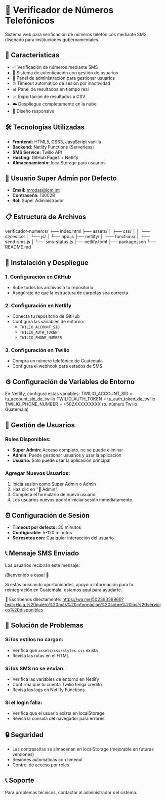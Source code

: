 # 📱 Verificador de Números Telefónicos

Sistema web para verificación de números telefónicos mediante SMS, diseñado para instituciones gubernamentales.

## 🚀 Características

- ✅ Verificación de números mediante SMS
- 🔐 Sistema de autenticación con gestión de usuarios
- 👥 Panel de administración para gestionar usuarios
- ⏰ Timeout automático de sesión por inactividad
- 📊 Panel de resultados en tiempo real
- 📈 Exportación de resultados a CSV
- ☁️ Despliegue completamente en la nube
- 📱 Diseño responsive

## 🛠️ Tecnologías Utilizadas

- **Frontend:** HTML5, CSS3, JavaScript vanilla
- **Backend:** Netlify Functions (Serverless)
- **SMS Service:** Twilio API
- **Hosting:** GitHub Pages + Netlify
- **Almacenamiento:** localStorage para usuarios

## 👤 Usuario Super Admin por Defecto

- **Email:** mrodas@iom.int
- **Contraseña:** 130028
- **Rol:** Super Administrador

## 📋 Estructura de Archivos
verificador-numeros/
├── index.html
├── assets/
│ ├── css/
│ │ └── styles.css
│ └── js/
│ └── app.js
├── netlify/
│ └── functions/
│ ├── send-sms.js
│ └── sms-status.js
├── netlify.toml
├── package.json
└── README.md


## 🚀 Instalación y Despliegue

### 1. Configuración en GitHub
- Sube todos los archivos a tu repositorio
- Asegúrate de que la estructura de carpetas sea correcta

### 2. Configuración en Netlify
- Conecta tu repositorio de GitHub
- Configura las variables de entorno:
  - `TWILIO_ACCOUNT_SID`
  - `TWILIO_AUTH_TOKEN` 
  - `TWILIO_PHONE_NUMBER`

### 3. Configuración en Twilio
- Compra un número telefónico de Guatemala
- Configura el webhook para estados de SMS

## ⚙️ Configuración de Variables de Entorno

En Netlify, configura estas variables:
TWILIO_ACCOUNT_SID = tu_account_sid_de_twilio
TWILIO_AUTH_TOKEN = tu_auth_token_de_twilio
TWILIO_PHONE_NUMBER = +502XXXXXXXXX (tu número Twilio Guatemala)


## 👥 Gestión de Usuarios

### Roles Disponibles:
- **Super Admin:** Acceso completo, no se puede eliminar
- **Admin:** Puede gestionar usuarios y usar la aplicación
- **Usuario:** Solo puede usar la aplicación principal

### Agregar Nuevos Usuarios:
1. Inicia sesión como Super Admin o Admin
2. Haz clic en "👥 Admin"
3. Completa el formulario de nuevo usuario
4. Los usuarios nuevos podrán iniciar sesión inmediatamente

## ⏰ Configuración de Sesión

- **Timeout por defecto:** 30 minutos
- **Configurable:** 5-120 minutos
- **Se resetea con:** Cualquier interacción del usuario

## 📞 Mensaje SMS Enviado

Los usuarios recibirán este mensaje:

¡Bienvenido a casa! 🌟

Si estás buscando oportunidades, apoyo o información para tu reintegración en Guatemala, estamos aquí para ayudarte.

💬 Escríbenos directamente:
https://wa.me/50239359960?text=Hola,%20quiero%20más%20información%20sobre%20los%20servicios%20disponibles


## 🐛 Solución de Problemas

### Si los estilos no cargan:
- Verifica que `assets/css/styles.css` exista
- Revisa las rutas en el HTML

### Si los SMS no se envían:
- Verifica las variables de entorno en Netlify
- Confirma que tu cuenta Twilio tenga crédito
- Revisa los logs en Netlify Functions

### Si el login falla:
- Verifica que el usuario exista en localStorage
- Revisa la consola del navegador para errores

## 🔒 Seguridad

- Las contraseñas se almacenan en localStorage (mejorable en futuras versiones)
- Sesiones automáticas con timeout
- Control de acceso por roles

## 📞 Soporte

Para problemas técnicos, contactar al administrador del sistema.
